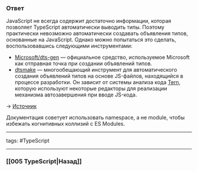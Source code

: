### Ответ

JavaScript не всегда содержит достаточно информации, которая позволяет TypeScript автоматически выводить типы. Поэтому практически невозможно автоматически создавать объявления типов, основанные на JavaScript. Однако можно попытаться это сделать, воспользовавшись следующими инструментами:  
  
- [Microsoft/dts-gen](https://github.com/Microsoft/dts-gen) — официальное средство, используемое Microsoft как отправная точка при создании объявлений типов.
- [dtsmake](https://github.com/ConquestArrow/dtsmake) — многообещающий инструмент для автоматического создания объявлений типов на основе JS-файлов, находящийся в процессе разработки. Он зависит от системы анализа кода [Tern](http://ternjs.net/), которую используют некоторые редакторы для реализации механизма автозавершения при вводе JS-кода.

→ [Источник](https://stackoverflow.com/questions/18301898/generating-typescript-declaration-files-from-javascript)

Документация советует использовать namespace, а не module, чтобы избежать когнитивных коллизий с ES Modules.

___
tags: #TypeScript 

_____

### [[005 TypeScript|Назад]]